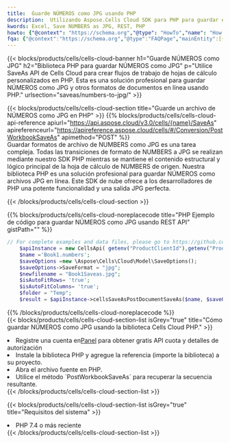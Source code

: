 ```yaml
---
title:  Guarde NÚMEROS como JPG usando PHP
description:  Utilizando Aspose.Cells Cloud SDK para PHP para guardar el archivo en formato NÚMEROS como archivo en formato JPG.
kwords: Excel, Save NUMBERS as JPG, REST, PHP
howto: {"@context": "https://schema.org","@type": "HowTo","name": "How to save NUMBERS as JPG using the Cells Cloud PHP library.","description": "How to save NUMBERS as JPG using the Cells Cloud PHP library.","image": {"@type": "ImageObject"},"url": "/php/saveas/numbers-to-jpg/","step": [{ "@type": "HowToStep","name": "How to save NUMBERS as JPG using the Cells Cloud PHP library. step 1", "image": {"@type": "ImageObject",},"url": "/php/saveas/numbers-to-jpg/","text": "Register an account at <a href='https://dashboard.aspose.cloud/'>Dashboard</a> to get free API quota & authorization details",},{ "@type": "HowToStep","name": "How to save NUMBERS as JPG using the Cells Cloud PHP library. step 1", "image": {"@type": "ImageObject",},"url": "/php/saveas/numbers-to-jpg/","text": "Install PHP library and add the reference (import the library) to your project.",},{ "@type": "HowToStep","name": "How to save NUMBERS as JPG using the Cells Cloud PHP library. step 1", "image": {"@type": "ImageObject",},"url": "/php/saveas/numbers-to-jpg/","text": "Open the source file in PHP.",},{ "@type": "HowToStep","name": "How to save NUMBERS as JPG using the Cells Cloud PHP library. step 1", "image": {"@type": "ImageObject",},"url": "/php/saveas/numbers-to-jpg/","text": "Use the `PostWorkbookSaveAs` method to retrieve the resulting stream.",}, ],"supply": {"@type": "HowToSupply","name": "document"},"tool": [{"@type": "HowToTool","name": "phpstorm, Visual Studio Code, Eclipse"},{"@type": "HowToTool","name": "Aspose Cells"}],"totalTime": "PT6M"}
fqa: {"@context":"https://schema.org","@type":"FAQPage","mainEntity":[{"@type":"Question","name":"Why save file as other formats file in C# using REST API?","acceptedAnswer":{"@type":"Answer","text":"Documents are encoded in many ways, and some files may be incompatible with the software you use. To open and read such files, just save them as appropriate file formats.<br/><ol><li>Install .NET SDK and add the reference (import the library) to your project.</li><li>Open the source file in C# using REST API.</li><li>Call the PostWorkbookSaveAsRequest() method, passing an output filename with required extension.</li><li>Get the result of save as a separate file.</li></ol>"}},{"@type":"Question","name":"What file formats can I save as with your C# library?","acceptedAnswer":{"@type":"Answer","text":"We support a variety of file formats for conversion using .NET library, including XLSX, Excel, xls , PDF, CSV, HTML, Markdown, XML, PNG, JPG, TIFF, Json, TXT and many more."}},{"@type":"Question","name":"What is the maximum allowed file size for conversion using this .NET library?","acceptedAnswer":{"@type":"Answer","text":"There are no file size limits for format conversions using .NET library."}}]}
---
```

{{< blocks/products/cells/cells-cloud-banner h1="Guarde NÚMEROS como JPG" h2="Biblioteca PHP para guardar NÚMEROS como JPG" p="Utilice SaveAs API de Cells Cloud para crear flujos de trabajo de hojas de cálculo personalizados en PHP. Esta es una solución profesional para guardar NÚMEROS como JPG y otros formatos de documentos en línea usando PHP." urlsection="saveas/numbers-to-jpg/" >}}

{{< blocks/products/cells/cells-cloud-section title="Guarde un archivo de NÚMEROS como JPG en PHP" >}}
{{% blocks/products/cells/cells-cloud-api-reference apiurl="https://api.aspose.cloud/v3.0/cells/{name}/SaveAs" apireferenceurl="https://apireference.aspose.cloud/cells/#/Conversion/PostWorkbookSaveAs" apimethod="POST" %}}
<br/>
Guardar formatos de archivo de NUMBERS como JPG es una tarea compleja. Todas las transiciones de formato de NUMBERS a JPG se realizan mediante nuestro SDK PHP mientras se mantiene el contenido estructural y lógico principal de la hoja de cálculo de NUMBERS de origen. Nuestra biblioteca PHP es una solución profesional para guardar NÚMEROS como archivos JPG en línea. Este SDK de nube ofrece a los desarrolladores de PHP una potente funcionalidad y una salida JPG perfecta.

{{< /blocks/products/cells/cells-cloud-section >}}

{{% blocks/products/cells/cells-cloud-noreplacecode title="PHP Ejemplo de código para guardar NÚMEROS como JPG usando REST API" gistPath="" %}}
  
```php
// For complete examples and data files, please go to https://github.com/aspose-cells-cloud/aspose-cells-cloud-php/
    $apiInstance = new CellsApi( getenv("ProductClientId"),getenv("ProductClientSecret") );
    $name ='Book1.numbers';
    $saveOptions =new \Aspose\Cells\Cloud\Model\SaveOptions();
    $saveOptions->SaveFormat = "jpg";
    $newfilename = "Book1Saveas.jpg";
    $isAutoFitRows= 'true';
    $isAutoFitColumns= 'true';
    $folder = "Temp";
    $result = $apiInstance->cellsSaveAsPostDocumentSaveAs($name, $saveOptions, $newfilename,$isAutoFitRows, $isAutoFitColumns, $folder);
```
  
{{% /blocks/products/cells/cells-cloud-noreplacecode %}}
<br/>
{{< blocks/products/cells/cells-cloud-section-list isGrey="true" title="Cómo guardar NÚMEROS como JPG usando la biblioteca Cells Cloud PHP." >}}
<li> Registre una cuenta en<a href="https://dashboard.aspose.cloud/">Panel</a> para obtener gratis API cuota y detalles de autorización</li>
<li>Instale la biblioteca PHP y agregue la referencia (importe la biblioteca) a su proyecto.</li>
<li>Abra el archivo fuente en PHP.</li>
<li>Utilice el método `PostWorkbookSaveAs` para recuperar la secuencia resultante.</li>
{{< /blocks/products/cells/cells-cloud-section-list >}}

{{< blocks/products/cells/cells-cloud-section-list isGrey="true" title="Requisitos del sistema" >}}
<li>PHP 7.4 o más reciente</li>
{{< /blocks/products/cells/cells-cloud-section-list >}}
